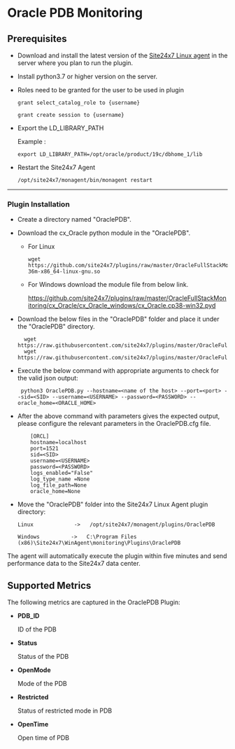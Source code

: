 # Oracle PDB Monitoring


                                                                                              
## Prerequisites

- Download and install the latest version of the [Site24x7 Linux agent](https://www.site24x7.com/app/client#/admin/inventory/add-monitor) in the server where you plan to run the plugin. 
- Install python3.7 or higher version on the server.
- Roles need to be granted for the user to be used in plugin

	```
	grant select_catalog_role to {username}
	```
	```
	grant create session to {username}
	```
 - Export the LD_LIBRARY_PATH
   
   	Example :
	```
 	export LD_LIBRARY_PATH=/opt/oracle/product/19c/dbhome_1/lib
 	```
 - Restart the Site24x7 Agent
	```
 	/opt/site24x7/monagent/bin/monagent restart
 	```
---


### Plugin Installation  

- Create a directory named "OraclePDB".
- Download the cx_Oracle python module in the "OraclePDB".
	- For Linux 	
		```
		wget https://github.com/site24x7/plugins/raw/master/OracleFullStackMonitoring/cx_Oracle/cx_Oracle_linux/cx_Oracle.cpython-36m-x86_64-linux-gnu.so
		```
	- For Windows download the module file from below link.
	
		https://github.com/site24x7/plugins/raw/master/OracleFullStackMonitoring/cx_Oracle/cx_Oracle_windows/cx_Oracle.cp38-win32.pyd
	
- Download the below files in the "OraclePDB" folder and place it under the "OraclePDB" directory.

		wget https://raw.githubusercontent.com/site24x7/plugins/master/OracleFullStackMonitoring/OraclePDB/OraclePDB.py
		wget https://raw.githubusercontent.com/site24x7/plugins/master/OracleFullStackMonitoring/OraclePDB/OraclePDB.cfg

- Execute the below command with appropriate arguments to check for the valid json output:
	```
	 python3 OraclePDB.py --hostname=<name of the host> --port=<port> --sid=<SID> --username=<USERNAME> --password=<PASSWORD> --oracle_home=<ORACLE_HOME>
	 ```
- After the above command with parameters gives the expected output, please configure the relevant parameters in the OraclePDB.cfg file.
	```
	    [ORCL]
	    hostname=localhost
	    port=1521
	    sid=<SID>
	    username=<USERNAME>
	    password=<PASSWORD>
	    logs_enabled="False"
	    log_type_name =None
	    log_file_path=None
	    oracle_home=None
	```	
- Move the "OraclePDB" folder into the Site24x7 Linux Agent plugin directory: 
	```
	Linux             ->   /opt/site24x7/monagent/plugins/OraclePDB
	```
	```
	Windows          ->   C:\Program Files (x86)\Site24x7\WinAgent\monitoring\Plugins\OraclePDB
	```

The agent will automatically execute the plugin within five minutes and send performance data to the Site24x7 data center.

## Supported Metrics
The following metrics are captured in the OraclePDB Plugin:

- **PDB_ID**

    ID of the PDB

- **Status**

    Status of the PDB

- **OpenMode**

    Mode of the PDB

- **Restricted**

    Status of restricted mode in PDB

- **OpenTime**

  Open time of PDB
